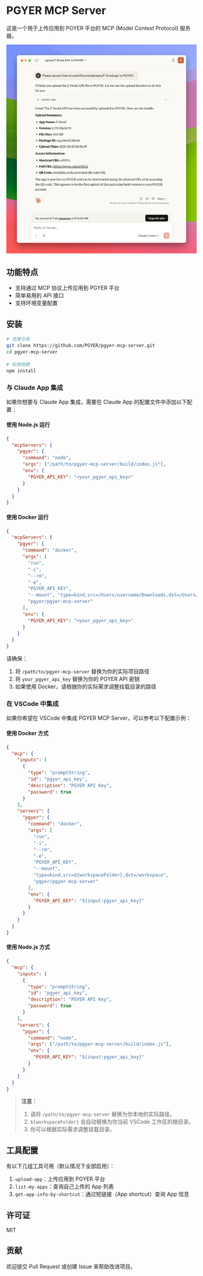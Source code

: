 # PGYER MCP Server

这是一个用于上传应用到 PGYER 平台的 MCP (Model Context Protocol) 服务器。

![Claude Screenshot](https://raw.githubusercontent.com/PGYER/pgyer-mcp-server/refs/heads/main/assets/claude-screenshot.png)

## 功能特点

- 支持通过 MCP 协议上传应用到 PGYER 平台
- 简单易用的 API 接口
- 支持环境变量配置

## 安装

```bash
# 克隆仓库
git clone https://github.com/PGYER/pgyer-mcp-server.git
cd pgyer-mcp-server

# 安装依赖
npm install
```

### 与 Claude App 集成

如果你想要与 Claude App 集成，需要在 Claude App 的配置文件中添加以下配置：

#### 使用 Node.js 运行

```json
{
  "mcpServers": {
    "pgyer": {
      "command": "node",
      "args": ["/path/to/pgyer-mcp-server/build/index.js"],
      "env": {
        "PGYER_API_KEY": "<your_pgyer_api_key>"
      }
    }
  }
}
```

#### 使用 Docker 运行

```json
{
  "mcpServers": {
    "pgyer": {
      "command": "docker",
      "args": [
        "run",
        "-i",
        "--rm",
        "-e",
        "PGYER_API_KEY",
        "--mount", "type=bind,src=/Users/username/Downloads,dst=/Users/username/Downloads",
        "pgyer/pgyer-mcp-server"
      ],
      "env": {
        "PGYER_API_KEY": "<your_pgyer_api_key>"
      }
    }
  }
}
```

请确保：
1. 将 `/path/to/pgyer-mcp-server` 替换为你的实际项目路径
2. 将 `your_pgyer_api_key` 替换为你的 PGYER API 密钥
3. 如果使用 Docker，请根据你的实际需求调整挂载目录的路径

### 在 VSCode 中集成

如果你希望在 VSCode 中集成 PGYER MCP Server，可以参考以下配置示例：

#### 使用 Docker 方式

```json
{
  "mcp": {
    "inputs": [
      {
        "type": "promptString",
        "id": "pgyer_api_key",
        "description": "PGYER API Key",
        "password": true
      }
    ],
    "servers": {
      "pgyer": {
        "command": "docker",
        "args": [
          "run",
          "-i",
          "--rm",
          "-e",
          "PGYER_API_KEY",
          "--mount",
          "type=bind,src=${workspaceFolder},dst=/workspace",
          "pgyer/pgyer-mcp-server"
        ],
        "env": {
          "PGYER_API_KEY": "${input:pgyer_api_key}"
        }
      }
    }
  }
}
```

#### 使用 Node.js 方式

```json
{
  "mcp": {
    "inputs": [
      {
        "type": "promptString",
        "id": "pgyer_api_key",
        "description": "PGYER API Key",
        "password": true
      }
    ],
    "servers": {
      "pgyer": {
        "command": "node",
        "args": ["/path/to/pgyer-mcp-server/build/index.js"],
        "env": {
          "PGYER_API_KEY": "${input:pgyer_api_key}"
        }
      }
    }
  }
}
```

> **注意：**
> 1. 请将 `/path/to/pgyer-mcp-server` 替换为你本地的实际路径。
> 2. `${workspaceFolder}` 会自动替换为你当前 VSCode 工作区的根目录。
> 3. 你可以根据实际需求调整挂载目录。

## 工具配置

有以下几组工具可用（默认情况下全部启用）：

1. `upload-app`：上传应用到 PGYER 平台
2. `list-my-apps`：查询自己上传的 App 列表
3. `get-app-info-by-shortcut`：通过短链接（App shortcut）查询 App 信息

## 许可证

MIT

## 贡献

欢迎提交 Pull Request 或创建 Issue 来帮助改进项目。 
